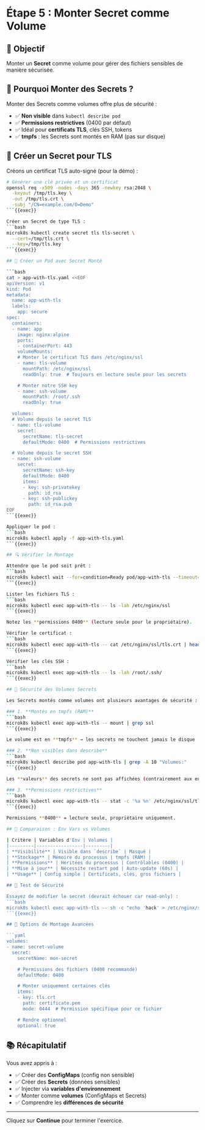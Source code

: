 # Étape 5 : Monter Secret comme Volume

## 📝 Objectif

Monter un **Secret** comme volume pour gérer des fichiers sensibles de manière sécurisée.

## 🔐 Pourquoi Monter des Secrets ?

Monter des Secrets comme volumes offre plus de sécurité :
- ✅ **Non visible** dans `kubectl describe pod`
- ✅ **Permissions restrictives** (0400 par défaut)
- ✅ Idéal pour **certificats TLS**, clés SSH, tokens
- ✅ **tmpfs** : les Secrets sont montés en RAM (pas sur disque)

## 📄 Créer un Secret pour TLS

Créons un certificat TLS auto-signé (pour la démo) :

```bash
# Générer une clé privée et un certificat
openssl req -x509 -nodes -days 365 -newkey rsa:2048 \
  -keyout /tmp/tls.key \
  -out /tmp/tls.crt \
  -subj "/CN=example.com/O=Demo"
```{{exec}}

Créer un Secret de type TLS :
```bash
microk8s kubectl create secret tls tls-secret \
  --cert=/tmp/tls.crt \
  --key=/tmp/tls.key
```{{exec}}

## 📄 Créer un Pod avec Secret Monté

```bash
cat > app-with-tls.yaml <<EOF
apiVersion: v1
kind: Pod
metadata:
  name: app-with-tls
  labels:
    app: secure
spec:
  containers:
  - name: app
    image: nginx:alpine
    ports:
    - containerPort: 443
    volumeMounts:
    # Monter le certificat TLS dans /etc/nginx/ssl
    - name: tls-volume
      mountPath: /etc/nginx/ssl
      readOnly: true  # Toujours en lecture seule pour les secrets

    # Monter notre SSH key
    - name: ssh-volume
      mountPath: /root/.ssh
      readOnly: true

  volumes:
  # Volume depuis le secret TLS
  - name: tls-volume
    secret:
      secretName: tls-secret
      defaultMode: 0400  # Permissions restrictives

  # Volume depuis le secret SSH
  - name: ssh-volume
    secret:
      secretName: ssh-key
      defaultMode: 0400
      items:
      - key: ssh-privatekey
        path: id_rsa
      - key: ssh-publickey
        path: id_rsa.pub
EOF
```{{exec}}

Appliquer le pod :
```bash
microk8s kubectl apply -f app-with-tls.yaml
```{{exec}}

## 🔍 Vérifier le Montage

Attendre que le pod soit prêt :
```bash
microk8s kubectl wait --for=condition=Ready pod/app-with-tls --timeout=60s
```{{exec}}

Lister les fichiers TLS :
```bash
microk8s kubectl exec app-with-tls -- ls -lah /etc/nginx/ssl
```{{exec}}

Notez les **permissions 0400** (lecture seule pour le propriétaire).

Vérifier le certificat :
```bash
microk8s kubectl exec app-with-tls -- cat /etc/nginx/ssl/tls.crt | head -3
```{{exec}}

Vérifier les clés SSH :
```bash
microk8s kubectl exec app-with-tls -- ls -lah /root/.ssh/
```{{exec}}

## 🔐 Sécurité des Volumes Secrets

Les Secrets montés comme volumes ont plusieurs avantages de sécurité :

### 1. **Montés en tmpfs (RAM)**
```bash
microk8s kubectl exec app-with-tls -- mount | grep ssl
```{{exec}}

Le volume est en **tmpfs** → les secrets ne touchent jamais le disque !

### 2. **Non visibles dans describe**
```bash
microk8s kubectl describe pod app-with-tls | grep -A 10 "Volumes:"
```{{exec}}

Les **valeurs** des secrets ne sont pas affichées (contrairement aux env vars).

### 3. **Permissions restrictives**
```bash
microk8s kubectl exec app-with-tls -- stat -c '%a %n' /etc/nginx/ssl/tls.key
```{{exec}}

Permissions **0400** = lecture seule, propriétaire uniquement.

## 🎯 Comparaison : Env Vars vs Volumes

| Critère | Variables d'Env | Volumes |
|---------|-----------------|---------|
| **Visibilité** | Visible dans `describe` | Masqué |
| **Stockage** | Mémoire du processus | tmpfs (RAM) |
| **Permissions** | Héritées du processus | Contrôlables (0400) |
| **Mise à jour** | Nécessite restart pod | Auto-update (60s) |
| **Usage** | Config simple | Certificats, clés, gros fichiers |

## 🧪 Test de Sécurité

Essayez de modifier le secret (devrait échouer car read-only) :
```bash
microk8s kubectl exec app-with-tls -- sh -c "echo 'hack' > /etc/nginx/ssl/tls.key" 2>&1 || echo "✅ Modification bloquée (read-only)"
```{{exec}}

## 🎯 Options de Montage Avancées

```yaml
volumes:
- name: secret-volume
  secret:
    secretName: mon-secret

    # Permissions des fichiers (0400 recommandé)
    defaultMode: 0400

    # Monter uniquement certaines clés
    items:
    - key: tls.crt
      path: certificate.pem
      mode: 0444  # Permission spécifique pour ce fichier

    # Rendre optionnel
    optional: true
```

## 📚 Récapitulatif

Vous avez appris à :
- ✅ Créer des **ConfigMaps** (config non sensible)
- ✅ Créer des **Secrets** (données sensibles)
- ✅ Injecter via **variables d'environnement**
- ✅ Monter comme **volumes** (ConfigMaps et Secrets)
- ✅ Comprendre les **différences de sécurité**

---

Cliquez sur **Continue** pour terminer l'exercice.

